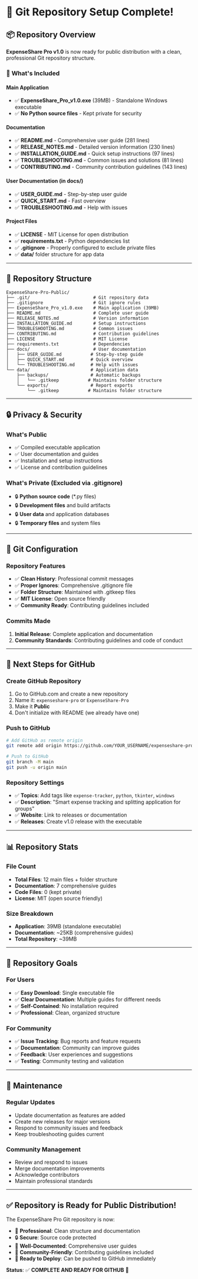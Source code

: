 # 🎉 Git Repository Setup Complete!

## 📦 Repository Overview

**ExpenseShare Pro v1.0** is now ready for public distribution with a clean, professional Git repository structure.

### 🚀 **What's Included**

#### **Main Application**
- ✅ **ExpenseShare_Pro_v1.0.exe** (39MB) - Standalone Windows executable
- ✅ **No Python source files** - Kept private for security

#### **Documentation**
- ✅ **README.md** - Comprehensive user guide (281 lines)
- ✅ **RELEASE_NOTES.md** - Detailed version information (230 lines)
- ✅ **INSTALLATION_GUIDE.md** - Quick setup instructions (97 lines)
- ✅ **TROUBLESHOOTING.md** - Common issues and solutions (81 lines)
- ✅ **CONTRIBUTING.md** - Community contribution guidelines (143 lines)

#### **User Documentation** (in docs/)
- ✅ **USER_GUIDE.md** - Step-by-step user guide
- ✅ **QUICK_START.md** - Fast overview
- ✅ **TROUBLESHOOTING.md** - Help with issues

#### **Project Files**
- ✅ **LICENSE** - MIT License for open distribution
- ✅ **requirements.txt** - Python dependencies list
- ✅ **.gitignore** - Properly configured to exclude private files
- ✅ **data/** folder structure for app data

---

## 📁 Repository Structure

```
ExpenseShare-Pro-Public/
├── .git/                        # Git repository data
├── .gitignore                   # Git ignore rules
├── ExpenseShare_Pro_v1.0.exe    # Main application (39MB)
├── README.md                    # Complete user guide
├── RELEASE_NOTES.md             # Version information
├── INSTALLATION_GUIDE.md        # Setup instructions
├── TROUBLESHOOTING.md           # Common issues
├── CONTRIBUTING.md              # Contribution guidelines
├── LICENSE                      # MIT License
├── requirements.txt             # Dependencies
├── docs/                        # User documentation
│   ├── USER_GUIDE.md           # Step-by-step guide
│   ├── QUICK_START.md          # Quick overview
│   └── TROUBLESHOOTING.md      # Help with issues
└── data/                       # Application data
    ├── backups/                # Automatic backups
    │   └── .gitkeep           # Maintains folder structure
    └── exports/                # Report exports
        └── .gitkeep           # Maintains folder structure
```

---

## 🔒 Privacy & Security

### **What's Public**
- ✅ Compiled executable application
- ✅ User documentation and guides
- ✅ Installation and setup instructions
- ✅ License and contribution guidelines

### **What's Private** (Excluded via .gitignore)
- 🔒 **Python source code** (*.py files)
- 🔒 **Development files** and build artifacts
- 🔒 **User data** and application databases
- 🔒 **Temporary files** and system files

---

## 🌟 Git Configuration

### **Repository Features**
- ✅ **Clean History**: Professional commit messages
- ✅ **Proper Ignores**: Comprehensive .gitignore file
- ✅ **Folder Structure**: Maintained with .gitkeep files
- ✅ **MIT License**: Open source friendly
- ✅ **Community Ready**: Contributing guidelines included

### **Commits Made**
1. **Initial Release**: Complete application and documentation
2. **Community Standards**: Contributing guidelines and code of conduct

---

## 🚀 Next Steps for GitHub

### **Create GitHub Repository**
1. Go to GitHub.com and create a new repository
2. Name it: `expenseshare-pro` or `ExpenseShare-Pro`
3. Make it **Public**
4. Don't initialize with README (we already have one)

### **Push to GitHub**
```bash
# Add GitHub as remote origin
git remote add origin https://github.com/YOUR_USERNAME/expenseshare-pro.git

# Push to GitHub
git branch -M main
git push -u origin main
```

### **Repository Settings**
- ✅ **Topics**: Add tags like `expense-tracker`, `python`, `tkinter`, `windows`
- ✅ **Description**: "Smart expense tracking and splitting application for groups"
- ✅ **Website**: Link to releases or documentation
- ✅ **Releases**: Create v1.0 release with the executable

---

## 📊 Repository Stats

### **File Count**
- **Total Files**: 12 main files + folder structure
- **Documentation**: 7 comprehensive guides
- **Code Files**: 0 (kept private)
- **License**: MIT (open source friendly)

### **Size Breakdown**
- **Application**: 39MB (standalone executable)
- **Documentation**: ~25KB (comprehensive guides)
- **Total Repository**: ~39MB

---

## 🎯 Repository Goals

### **For Users**
- ✅ **Easy Download**: Single executable file
- ✅ **Clear Documentation**: Multiple guides for different needs
- ✅ **Self-Contained**: No installation required
- ✅ **Professional**: Clean, organized structure

### **For Community**
- ✅ **Issue Tracking**: Bug reports and feature requests
- ✅ **Documentation**: Community can improve guides
- ✅ **Feedback**: User experiences and suggestions
- ✅ **Testing**: Community testing and validation

---

## 🔧 Maintenance

### **Regular Updates**
- Update documentation as features are added
- Create new releases for major versions
- Respond to community issues and feedback
- Keep troubleshooting guides current

### **Community Management**
- Review and respond to issues
- Merge documentation improvements
- Acknowledge contributors
- Maintain professional standards

---

## ✅ **Repository is Ready for Public Distribution!**

The ExpenseShare Pro Git repository is now:
- 🎯 **Professional**: Clean structure and documentation
- 🔒 **Secure**: Source code protected
- 📖 **Well-Documented**: Comprehensive user guides
- 🤝 **Community-Friendly**: Contributing guidelines included
- 🚀 **Ready to Deploy**: Can be pushed to GitHub immediately

**Status**: ✅ **COMPLETE AND READY FOR GITHUB** 🎉 